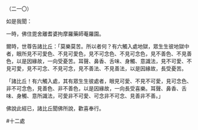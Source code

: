 （二一〇）

如是我聞：

一時，佛住毘舍離耆婆拘摩羅藥師菴羅園。

爾時，世尊告諸比丘：「莫樂莫苦。所以者何？有六觸入處地獄，眾生生彼地獄中者，眼所見不可愛色、不見可愛色，見不可念色、不見可念色，見不善色、不見善色，以是因緣故，一向受憂苦。耳聲、鼻香、舌味、身觸、意識法，見不可愛、不見可愛，見不可念、不見可念，見不善法、不見善法，以是因緣故，長受憂苦。

「諸比丘！有六觸入處，其有眾生生彼處者，眼見可愛、不見不可愛，見可念色、非不可念色，見善色、非不善色，以是因緣故，一向長受喜樂。耳聲、鼻香、舌味、身觸、意所識法，可愛非不可愛、可念非不可念、見善非不善。」

佛說此經已，諸比丘聞佛所說，歡喜奉行。



#十二處
